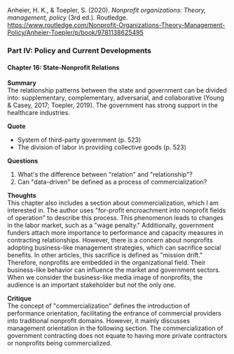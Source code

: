 Anheier, H. K., & Toepler, S. (2020). *Nonprofit organizations: Theory, management, policy* (3rd ed.). Routledge.  
https://www.routledge.com/Nonprofit-Organizations-Theory-Management-Policy/Anheier-Toepler/p/book/9781138625495

### Part IV: Policy and Current Developments

#### Chapter 16: State-Nonprofit Relations

**Summary**  
The relationship patterns between the state and government can be divided into: supplementary, complementary, adversarial, and collaborative (Young & Casey, 2017; Toepler, 2019). The government has strong support in the healthcare industries.

**Quote**  
- System of third-party government (p. 523)  
- The division of labor in providing collective goods (p. 523)

**Questions**  
1. What's the difference between "relation" and "relationship"?
2. Can "data-driven" be defined as a process of commercialization?

**Thoughts**  
This chapter also includes a section about commercialization, which I am interested in. The author uses "for-profit encroachment into nonprofit fields of operation" to describe this process. This phenomenon leads to changes in the labor market, such as a "wage penalty." Additionally, government funders attach more importance to performance and capacity measures in contracting relationships. However, there is a concern about nonprofits adopting business-like management strategies, which can sacrifice social benefits. In other articles, this sacrifice is defined as "mission drift." Therefore, nonprofits are embedded in the organizational field. Their business-like behavior can influence the market and government sectors. When we consider the business-like media image of nonprofits, the audience is an important stakeholder but not the only one.

**Critique**  
The concept of "commercialization" defines the introduction of performance orientation, facilitating the entrance of commercial providers into traditional nonprofit domains. However, it mainly discusses management orientation in the following section. The commercialization of government contracting does not equate to having more private contractors or nonprofits being commercialized.
